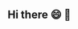 ## Hi there 😄 👋

<!--
**Jack-Dou1/Jack-Dou1** is a ✨ _special_ ✨ repository because its `README.md` (this file) appears on your GitHub profile.

Here are some ideas to get you started:

- 🔭 I’m currently working on Robotics data collecting...
- 🌱 I’m currently learning Python, ROS...
- 👯 I’m looking to collaborate on Robotics...
- 🤔 I’m looking for help with Robot dog navigation ...
-->
